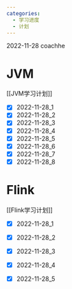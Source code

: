 ```yaml
---
categories:
  - 学习进度
  - 计划
---
```

2022-11-28 coachhe

# JVM

[[JVM学习计划]]

- [x] 2022-11-28\_1
- [x] 2022-11-28\_2
- [x] 2022-11-28\_3
- [x] 2022-11-28\_4
- [x] 2022-11-28\_5
- [x] 2022-11-28\_6
- [x] 2022-11-28\_7
- [x] 2022-11-28\_8

# Flink

[[Flink学习计划]]

- [x] 2022-11-28\_1
- [x] 2022-11-28\_2
- [x] 2022-11-28\_3
- [x] 2022-11-28\_4
- [x] 2022-11-28\_5

